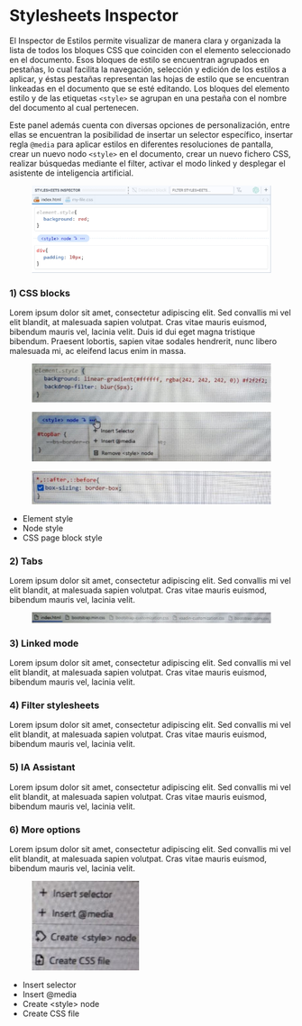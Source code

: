 # Stylesheets Inspector

El Inspector de Estilos permite visualizar de manera clara y organizada la lista de todos los bloques CSS que coinciden con el elemento seleccionado en el documento. Esos bloques de estilo se encuentran agrupados en pestañas, lo cual facilita la navegación, selección y edición de los estilos a aplicar, y éstas pestañas representan las hojas de estilo que se encuentran linkeadas en el documento que se esté editando. Los bloques del elemento estilo y de las etiquetas `<style>` se agrupan en una pestaña con el nombre del documento al cual pertenecen.&#x20;

Este panel además cuenta con diversas opciones de personalización, entre ellas se encuentran la posibilidad de insertar un selector específico, insertar regla `@media` para aplicar estilos en diferentes resoluciones de pantalla, crear un nuevo nodo `<style>` en el documento, crear un nuevo fichero CSS, realizar búsquedas mediante el filter, activar el modo linked y desplegar el asistente de inteligencia artificial.

<figure><img src="../../.gitbook/assets/stylesheets-inspector.jpg" alt=""><figcaption></figcaption></figure>

### 1) CSS blocks

Lorem ipsum dolor sit amet, consectetur adipiscing elit. Sed convallis mi vel elit blandit, at malesuada sapien volutpat. Cras vitae mauris euismod, bibendum mauris vel, lacinia velit. Duis id dui eget magna tristique bibendum. Praesent lobortis, sapien vitae sodales hendrerit, nunc libero malesuada mi, ac eleifend lacus enim in massa.

<div align="left">

<figure><img src="../../.gitbook/assets/element-style.jpg" alt=""><figcaption></figcaption></figure>

</div>

<div align="left">

<figure><img src="../../.gitbook/assets/node-style.jpg" alt=""><figcaption></figcaption></figure>

</div>

<div align="left">

<figure><img src="../../.gitbook/assets/css-page-block-style.jpg" alt=""><figcaption></figcaption></figure>

</div>

* Element style
* Node style
* CSS page block style

### 2) Tabs

Lorem ipsum dolor sit amet, consectetur adipiscing elit. Sed convallis mi vel elit blandit, at malesuada sapien volutpat. Cras vitae mauris euismod, bibendum mauris vel, lacinia velit.

<div align="left">

<figure><img src="../../.gitbook/assets/tabs.jpg" alt=""><figcaption></figcaption></figure>

</div>

### 3) Linked mode

Lorem ipsum dolor sit amet, consectetur adipiscing elit. Sed convallis mi vel elit blandit, at malesuada sapien volutpat. Cras vitae mauris euismod, bibendum mauris vel, lacinia velit.

### 4) Filter stylesheets

Lorem ipsum dolor sit amet, consectetur adipiscing elit. Sed convallis mi vel elit blandit, at malesuada sapien volutpat. Cras vitae mauris euismod, bibendum mauris vel, lacinia velit.

### 5) IA Assistant

Lorem ipsum dolor sit amet, consectetur adipiscing elit. Sed convallis mi vel elit blandit, at malesuada sapien volutpat. Cras vitae mauris euismod, bibendum mauris vel, lacinia velit.

### 6) More options

Lorem ipsum dolor sit amet, consectetur adipiscing elit. Sed convallis mi vel elit blandit, at malesuada sapien volutpat. Cras vitae mauris euismod, bibendum mauris vel, lacinia velit.

<div align="left">

<figure><img src="../../.gitbook/assets/more-options (1).jpg" alt=""><figcaption></figcaption></figure>

</div>

* Insert selector
* Insert @media
* Create \<style> node
* Create CSS file
